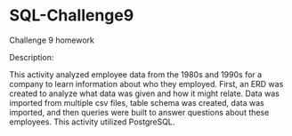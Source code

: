 # SQL-Challenge9

Challenge 9 homework

Description:

This activity analyzed employee data from the 1980s and 1990s for a company to learn information about who they employed. First, an ERD was created to analyze what data was given and how it might relate. Data was imported from multiple csv files, table schema was created, data was imported, and then queries were built to answer questions about these employees. This activity utilized PostgreSQL.
